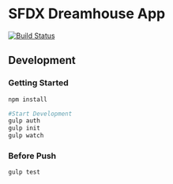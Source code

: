 # SFDX Dreamhouse App 
[![Build Status](https://travis-ci.org/leboff/scriptingdx-dreamhouse.svg?branch=master)](https://travis-ci.org/leboff/scriptingdx-dreamhouse)

## Development 

### Getting Started
```bash
npm install

#Start Development
gulp auth
gulp init 
gulp watch
```

### Before Push
```bash
gulp test
```